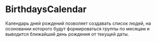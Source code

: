 # BirthdaysCalendar
Календарь дней рождений позволяет создавать список людей, на осоновании которого будут формироваться группы по месяцам
и выводится ближайший день рождения от текущей даты.
